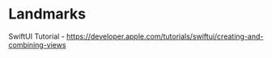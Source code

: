 # Landmarks
SwiftUI Tutorial - https://developer.apple.com/tutorials/swiftui/creating-and-combining-views
